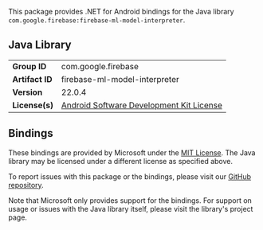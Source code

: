 This package provides .NET for Android bindings for the Java library `com.google.firebase:firebase-ml-model-interpreter`.

## Java Library

| | |
|-|-|
| **Group ID** | com.google.firebase |
| **Artifact ID** | firebase-ml-model-interpreter |
| **Version** | 22.0.4 |
| **License(s)** | [Android Software Development Kit License](https://developer.android.com/studio/terms.html) |

## Bindings

These bindings are provided by Microsoft under the [MIT License](https://opensource.org/licenses/MIT). The Java
library may be licensed under a different license as specified above.

To report issues with this package or the bindings, please visit our [GitHub repository](https://aka.ms/android-libraries).

Note that Microsoft only provides support for the bindings. For support on
usage or issues with the Java library itself, please visit the library's project page.
